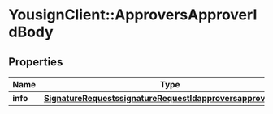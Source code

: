 # YousignClient::ApproversApproverIdBody

## Properties
Name | Type | Description | Notes
------------ | ------------- | ------------- | -------------
**info** | [**SignatureRequestssignatureRequestIdapproversapproverIdInfo**](SignatureRequestssignatureRequestIdapproversapproverIdInfo.md) |  | [optional] 

